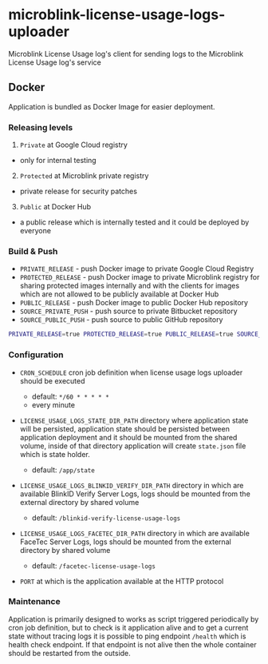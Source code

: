 # microblink-license-usage-logs-uploader

Microblink License Usage log's client for sending logs to the Microblink License Usage log's service

## Docker

Application is bundled as Docker Image for easier deployment.

### Releasing levels

1. `Private` at Google Cloud registry
  - only for internal testing

2. `Protected` at Microblink private registry
  - private release for security patches

3. `Public` at Docker Hub
  - a public release which is internally tested and it could be deployed by everyone
### Build & Push

- `PRIVATE_RELEASE` - push Docker image to private Google Cloud Registry
- `PROTECTED_RELEASE` - push Docker image to private Microblink registry for sharing protected images internally and with the clients for images which are not allowed to be publicly available at Docker Hub
- `PUBLIC_RELEASE` - push Docker image to public Docker Hub repository
- `SOURCE_PRIVATE_PUSH` - push source to private Bitbucket repository
- `SOURCE_PUBLIC_PUSH` - push source to public GitHub repository

```bash
PRIVATE_RELEASE=true PROTECTED_RELEASE=true PUBLIC_RELEASE=true SOURCE_PRIVATE_PUSH=true SOURCE_PUBLIC_PUSH=true ./build-and-push.sh
```


### Configuration

- `CRON_SCHEDULE` cron job definition when license usage logs uploader should be executed
  - default: `*/60 * * * * *` 
  - every minute

- `LICENSE_USAGE_LOGS_STATE_DIR_PATH` directory where application state will be persisted, application state should be persisted between application deployment and it should be mounted from the shared volume, inside of that directory application will create `state.json` file which is state holder.
  - default: `/app/state`

- `LICENSE_USAGE_LOGS_BLINKID_VERIFY_DIR_PATH` directory in which are available BlinkID Verify Server Logs, logs should be mounted from the external directory by shared volume
  - default: `/blinkid-verify-license-usage-logs`

- `LICENSE_USAGE_LOGS_FACETEC_DIR_PATH` directory in which are available FaceTec Server Logs, logs should be mounted from the external directory by shared volume
  - default: `/facetec-license-usage-logs`

- `PORT` at which is the application available at the HTTP protocol

### Maintenance

Application is primarily designed to works as script triggered periodically by cron job definition, but to check is it application alive and to get a current state without tracing logs it is possible to ping endpoint `/health` which is health check endpoint. If that endpoint is not alive then the whole container should be restarted from the outside.
